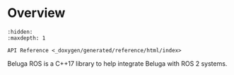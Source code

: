# Overview

```{toctree}
:hidden:
:maxdepth: 1

API Reference <_doxygen/generated/reference/html/index>
```

Beluga ROS is a C++17 library to help integrate Beluga with ROS 2 systems.
